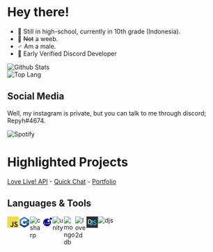 # Hey there!

- 📖 Still in high-school, currently in 10th grade (Indonesia).
- 🏹 ~~Not~~ a weeb.
- ♂️ Am a male.
- 💬 Early Verified Discord Developer

![Github Stats](https://github-readme-stats.vercel.app/api?username=repyh&theme=radical)<br />
![Top Lang](https://github-readme-stats.vercel.app/api/top-langs/?username=repyh&theme=radical)

## Social Media
Well, my instagram is private, but you can talk to me through discord; Repyh#4674.

![Spotify](https://spotify-umber.vercel.app/api/spotify)

# Highlighted Projects
[Love Live! API](https://loveliveapi.herokuapp.com) - [Quick Chat](https://not-a-chat-app.herokuapp.com) - [Portfolio](https://repyh.github.io/index.html)

## Languages & Tools
<img align="left" alt="JavaScript" width="26px" src="https://raw.githubusercontent.com/github/explore/80688e429a7d4ef2fca1e82350fe8e3517d3494d/topics/javascript/javascript.png" /> <img align="left" alt="cplusplus" width="26px" src="https://raw.githubusercontent.com/github/explore/80688e429a7d4ef2fca1e82350fe8e3517d3494d/topics/cpp/cpp.png" /> <img align="left" alt="csharp" width="26px" src="https://seeklogo.com/images/C/c-sharp-c-logo-02F17714BA-seeklogo.com.png" /> <img align="left" alt="lua" width="26px" src="https://raw.githubusercontent.com/github/explore/80688e429a7d4ef2fca1e82350fe8e3517d3494d/topics/lua/lua.png" /> <img align="left" alt="unity" width="26px" src="https://brandslogos.com/wp-content/uploads/images/large/unity-logo.png" /> <img align="left" alt="mongodb" width="26px" src="https://infinapps.com/wp-content/uploads/2018/10/mongodb-logo.png" /> <img align="left" alt="love2d" width="26px" src="https://pbs.twimg.com/profile_images/698939763353481216/pDuLHUDg.png" /> <img align="left" alt="djs" width="26px" src="https://raw.githubusercontent.com/github/explore/888aa7196bdda1de09e848148fc5929ccfe49ab6/topics/discord-js/discord-js.png" /> <img align="left" alt="djs" width="90px" src="https://firebase.google.com/downloads/brand-guidelines/PNG/logo-standard.png?hl=id" />
